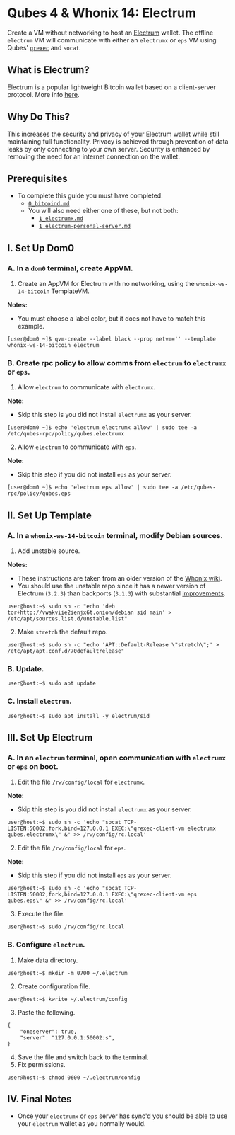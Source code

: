 # Qubes 4 & Whonix 14: Electrum
Create a VM without networking to host an [Electrum](https://electrum.org) wallet. The offline `electrum` VM will communicate with either an `electrumx` or `eps` VM using Qubes' [`qrexec`](https://www.qubes-os.org/doc/qrexec/) and `socat`.
## What is Electrum?
Electrum is a popular lightweight Bitcoin wallet based on a client-server protocol. More info [here](https://en.bitcoin.it/wiki/Electrum).
## Why Do This?
This increases the security and privacy of your Electrum wallet while still maintaining full functionality. Privacy is achieved through prevention of data leaks by only connecting to your own server. Security is enhanced by removing the need for an internet connection on the wallet.
## Prerequisites
- To complete this guide you must have completed:
  - [`0_bitcoind.md`](https://github.com/qubenix/guides/blob/master/qubes-r4/whonix-14/bitcoin/indexed/0_bitcoind.md)
  - You will also need either one of these, but not both:
    - [`1_electrumx.md`](https://github.com/qubenix/guides/blob/master/qubes-r4/whonix-14/bitcoin/indexed/1_electrumx.md)
    - [`1_electrum-personal-server.md`](https://github.com/qubenix/guides/blob/master/qubes-r4/whonix-14/bitcoin/indexed/1_electrum-personal-server.md)

## I. Set Up Dom0
### A. In a `dom0` terminal, create AppVM.
1. Create an AppVM for Electrum with no networking, using the `whonix-ws-14-bitcoin` TemplateVM.

**Notes:**
- You must choose a label color, but it does not have to match this example.

```
[user@dom0 ~]$ qvm-create --label black --prop netvm='' --template whonix-ws-14-bitcoin electrum
```
### B. Create rpc policy to allow comms from `electrum` to `electrumx` or `eps`.
1. Allow `electrum` to communicate with `electrumx`.

**Note:**
- Skip this step is you did not install `electrumx` as your server.

```
[user@dom0 ~]$ echo 'electrum electrumx allow' | sudo tee -a /etc/qubes-rpc/policy/qubes.electrumx
```
2. Allow `electrum` to communicate with `eps`.

**Note:**
- Skip this step if you did not install `eps` as your server.

```
[user@dom0 ~]$ echo 'electrum eps allow' | sudo tee -a /etc/qubes-rpc/policy/qubes.eps
```
## II. Set Up Template
### A. In a `whonix-ws-14-bitcoin` terminal, modify Debian sources.
1. Add unstable source.

**Notes:**
- These instructions are taken from an older version of the [Whonix wiki](https://www.whonix.org/wiki/Electrum).
- You should use the unstable repo since it has a newer version of Electrum (`3.2.3`) than backports (`3.1.3`) with substantial [improvements](https://github.com/spesmilo/electrum/blob/master/RELEASE-NOTES).

```
user@host:~$ sudo sh -c "echo 'deb tor+http://vwakviie2ienjx6t.onion/debian sid main' > /etc/apt/sources.list.d/unstable.list"
```
2. Make `stretch` the default repo.

```
user@host:~$ sudo sh -c "echo 'APT::Default-Release \"stretch\";' > /etc/apt/apt.conf.d/70defaultrelease"
```
### B. Update.
```
user@host:~$ sudo apt update
```
### C. Install `electrum`.
```
user@host:~$ sudo apt install -y electrum/sid
```
## III. Set Up Electrum
### A. In an `electrum` terminal, open communication with `electrumx` or `eps` on boot.
1. Edit the file `/rw/config/local` for `electrumx`.

**Note:**
- Skip this step is you did not install `electrumx` as your server.

```
user@host:~$ sudo sh -c 'echo "socat TCP-LISTEN:50002,fork,bind=127.0.0.1 EXEC:\"qrexec-client-vm electrumx qubes.electrumx\" &" >> /rw/config/rc.local'
```
2. Edit the file `/rw/config/local` for `eps`.

**Note:**
- Skip this step if you did not install `eps` as your server.

```
user@host:~$ sudo sh -c 'echo "socat TCP-LISTEN:50002,fork,bind=127.0.0.1 EXEC:\"qrexec-client-vm eps qubes.eps\" &" >> /rw/config/rc.local'
```
3. Execute the file.

```
user@host:~$ sudo /rw/config/rc.local
```
### B. Configure `electrum`.
1. Make data directory.

```
user@host:~$ mkdir -m 0700 ~/.electrum
```
2. Create configuration file.

```
user@host:~$ kwrite ~/.electrum/config
```
3. Paste the following.

```
{
    "oneserver": true,
    "server": "127.0.0.1:50002:s",
}
```
4. Save the file and switch back to the terminal.
5. Fix permissions.

```
user@host:~$ chmod 0600 ~/.electrum/config
```
## IV. Final Notes
- Once your `electrumx` or `eps` server has sync'd you should be able to use your `electrum` wallet as you normally would.
